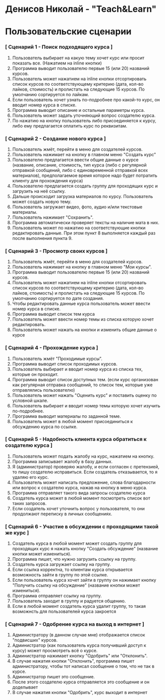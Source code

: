 # Денисов Николай - "Teach&Learn"
# Пользовательские сценарии
### [ Сценарий 1 - Поиск подходящего курса ]

1. Пользователь выбирает на какую тему хочет курс или просит показать все. (Нажатием на inline кнопки)
2. Программа выводит пользователю первые 15 (или 20) названий курсов.
3. Пользователь может нажатием на inline кнопки отсортировать список курсов по соответствующему критерию (дата, кол-во лайков, стоимость) и пролистать на следующие 15 курсов. По умолчанию сортируется по лайкам.
4. Если пользователь хочет узнать по-подробнее про какой-то курс, он вводит номер курса в списке.
5. Программа выводит описание и остальные параметры курса.
6. Пользователь может задать уточняющий вопрос создателю курса.
7. По нажатию на кнопку пользователь либо присоединяется к курсу, либо ему предлагается оплатить курс по реквизитам.

### [ Сценарий 2 - Создание нового курса ]

1. Пользователь жмёт, перейти в меню для создателей курсов.
2. Пользователь нажимает на кнопку в главном меню "Создать курс"
3. Пользователю предлагается ввести общие данные о курсе (название, описание, стоимость, тип курса (либо с регулярной отправкой сообщений, либо с единовременной отправкой всех материалов), предполагаемое время которое надо будет потратить клиенту для прохождения курса)
4. Пользователю предлагается создать группу для проходящих курс и загрузить на неё ссылку.
5. Дальше происходит загрузка материалов по курсу. Пользователь может создать новую тему.
6. Пользователь загружает видео, фото, аудио и/или текстовые материалы. 
7. Пользователь нажимает "Сохранить".
8. Программа автоматически проверяет тексты на наличие мата в них.
9. Пользователь может по нажатию на соответствующие кнопки редактировать данные. При этом пункт 8 выполняется каждый раз после выполнения пункта 9.


### [ Сценарий 3 - Просмотр своих курсов ]

1. Пользователь жмёт, перейти в меню для создателей курсов.
2. Пользователь нажимает на кнопку в главном меню "Мои курсы".
3. Программа выводит пользователю первые 15 (или 20) названий курсов.
4. Пользователь может нажатием на inline кнопки отсортировать список курсов по соответствующему критерию (дата, кол-во лайков, стоимость) и пролистать на следующие 15 курсов. По умолчанию сортируется по дате создания.
5. Чтобы редактировать данные курса пользователь может ввести номер курса в списке.
6. Программа выводит список тем курса
7. Пользователь может ввести номер темы из списка которую хочет редактировать.
8. Пользователь может нажать на кнопки и изменить общие данные о курсе

### [ Сценарий 4 - Прохождение курса ]

1. Пользователь жмёт "Проходимые курсы".
2. Программа выводит список проходимых курсов.
3. Пользователь выбирает и вводит номер курса из списка тех, которые он проходит.
4. Программа выводит список доступных тем. (если курс организован как регулярная отправка сообщений, то список тем, которые уже отправлялись пользователю)
5. Пользователь может нажать "Оценить курс" и поставить оценку по условной шкале.
6. Пользователь выбирает и вводит номер темы которую хочет изучить по-подробнее.
7. Программа выводит материалы по заданной теме.
8. Пользователь может в любой момент присоединиться к обсуждению курса по ссылке.

### [ Сценарий 5 - Надобность клиента курса обратиться к создателю курса ]

1. Пользователь может подать жалобу на курс, нажатием на кнопку.
2. Программа записывает жалобу в базу данных.
3. Я (администратор) проверяю жалобу, и если согласен с претензией, то пишу создателю исправиться. Если создатель отказывается, то я удаляю его курс.
4. Пользователь может написать предложение, слова благодарности или вопрос к создателю курса, нажав на кнопку в меню курса.
5. Программа отправляет такого вида запросы создателю курса
6. Создатель курса может в любой момент посмотреть список вот таких запросов.
7. Если создатель хочет уточнить вопрос у пользователя, то они продолжают переписку в личных сообщениях.

### [ Сценарий 6 - Участие в обсуждении с проходящими такой же курс ]

1. Создатель курса в любой момент может создать группу для проходящих курс я нажать кнопку "Создать обсуждение" (название кнопки может измениться).
2. Программа пишет, что нужно загрузить ссылку на группу.
3. Создатель курса загружает ссылку на группу.
4. Если ссылка корректна, то клиентам курса открывается возможность зайти в группу по этой ссылке.
5. Если пользователь курса хочет зайти в группу он нажимает кнопку "Получить ссылку на обсуждение" (название кнопки может измениться).
6. Программа отправляет ссылку на группу.
7. Пользователь заходит в группу и радуется общению.
8. Если в любой момент создатель курса удалит группу, то такая возможнсть для пользователей курса закроется

### [ Сценарий 7 - Одобрение курса на выход в интернет ]

1. Администратору (в данном случае мне) отображается список "подвисших" курсов.
2. Администратор (как пользователь курса получивший доступ к курсу) может просмотреть всё о курсе.
3. Администратор нажимает кнопку "Одобрить" или "Отклонить".
4. В случае нажатия кнопки "Отклонить", программа пишет администратору, чтобы тот написал сообщение о том, что не так в курсе.
5. Администратор пишет это сообщение.
6. После этого создателю курса отправляется это сообщение и он доделывает
7. В случае нажатия кнопки "Одобрить", курс выходит в интернет
